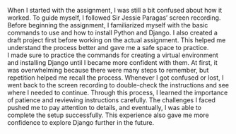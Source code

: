 When I started with the assignment, I was still a bit confused about how it worked. To guide myself, 
I followed Sir Jessie Paragas’ screen recording. Before beginning the assignment, I familiarized myself with the basic commands to use and how to install Python and Django. 
I also created a draft project first before working on the actual assignment. This helped me understand the process better and gave me a safe space to practice.  
I made sure to practice the commands for creating a virtual environment and installing Django until I became more confident with them. 
At first, it was overwhelming because there were many steps to remember, but repetition helped me recall the process. 
Whenever I got confused or lost, I went back to the screen recording to double-check the instructions and see where I needed to continue.
Through this process, I learned the importance of patience and reviewing instructions carefully. 
The challenges I faced pushed me to pay attention to details, and eventually, 
I was able to complete the setup successfully. This experience also gave me more confidence to explore Django further in the future.  

